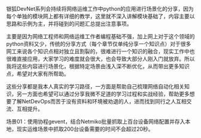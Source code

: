 银狐DevNet系列会持续将网络运维工作中python的应用进行场景化的分享，因为每个单独的模块网上都有详细的教学，这里就不深入讲解模块基础了，内容主要以思路和示例为主，并将碰到的问题汇总提出注意事项。

主要是因为网络工程师和网络运维工作者编程基础不强，加上网上对于这个领域的python资料又少，传统的分享方式（每个章节仅单纯分享一个知识点）对于很多网工来说各个知识点相对独立且割裂的，很难进行一个知识的融合，现实工作中也很难直接应用，大家学习的难度就会很大，也会导致大部分人刚入门就放弃。所以我将这些内容进行场景化，根据特定场景由浅入深不断优化，从而带出更多知识点，希望对大家有所帮助。

这些分享都是我本人真实的学习路径，一方面是帮助自己梳理网络自动化相关知识，另一方面也希望可以通过分享我微不足道的学习过程和实战经验，帮助更多想要了解NetDevOps而苦于没有资料和环境被劝退的人，进而找到同行之人互相交流、互相提升。

场景01：使用协程gevent，结合Netmiko批量抓取上百台设备网络配置并存入本地，现实运维场景中抓取200台设备需要的时间不会超过20秒。
